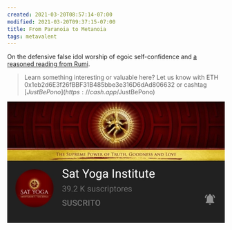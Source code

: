 ```yaml
---
created: 2021-03-20T08:57:14-07:00
modified: 2021-03-20T09:37:15-07:00
title: From Paranoia to Metanoia
tags: metavalent
---
```


On the defensive false idol worship of egoic self-confidence and [a reasoned reading from Rumi](https://youtu.be/pckNcJtGwPQ).

> Learn something interesting or valuable here? Let us know with ETH 0x1eb2d6E3f26fBBF31B485bbe3e316D6dAd806632 or cashtag [$JustBePono](https://cash.app/$JustBePono)

[![Image](/images/image_picker8105087145282551605.jpg)](https://youtu.be/pckNcJtGwPQ)